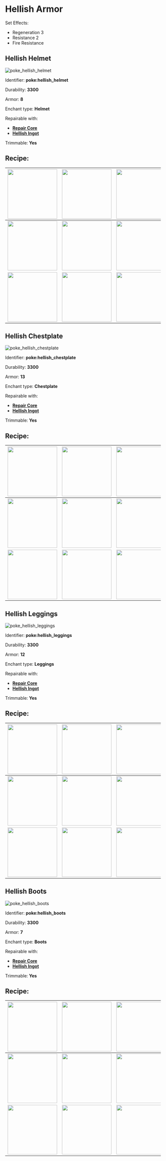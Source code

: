# Hellish Armor

Set Effects:
* Regeneration 3
* Resistance 2
* Fire Resistance

## Hellish Helmet

![poke_hellish_helmet](https://github.com/ItsMePok/PFE/assets/136857747/6f025fd5-02df-43bc-9b58-28ec571fd504)

Identifier: **poke:hellish_helmet**

Durability: **3300**

Armor: **8**

Enchant type: **Helmet**

Repairable with:
* **[Repair Core](https://pfewiki.gitbook.io/home/items/cores/repair-core)**
* **[Hellish Ingot](https://pfewiki.gitbook.io/home/items/ingots/hellish-ingot)**

Trimmable: **Yes**

## Recipe:

|<a href="https://github.com/ItsMePok/PFE/wiki/Hellish-Block"><img src="https://github.com/user-attachments/assets/7349db29-0a23-4f40-9988-aa242d7265da" width="160"/></a>|<a href="https://github.com/ItsMePok/PFE/wiki/Hellish-Block"><img src="https://github.com/user-attachments/assets/7349db29-0a23-4f40-9988-aa242d7265da" width="160"/></a>|<a href="https://github.com/ItsMePok/PFE/wiki/Hellish-Block"><img src="https://github.com/user-attachments/assets/7349db29-0a23-4f40-9988-aa242d7265da" width="160"/></a>|
|---|---|---|
|<a href="https://github.com/ItsMePok/PFE/wiki/Hellish-Block"><img src="https://github.com/user-attachments/assets/7349db29-0a23-4f40-9988-aa242d7265da" width="160"/></a>|<a href="https://github.com/ItsMePok/PFE/wiki/Diamond-Upgrade-Core"><img src="https://github.com/ItsMePok/PFE/assets/136857747/cd2e69eb-3e99-470c-89c4-ddf91c05de21" width="160"/></a>|<a href="https://github.com/ItsMePok/PFE/wiki/Hellish-Block"><img src="https://github.com/user-attachments/assets/7349db29-0a23-4f40-9988-aa242d7265da" width="160"/></a>|
|<a href="https://github.com/ItsMePok/PFE/wiki/Hellish-Block"><img src="https://github.com/user-attachments/assets/7349db29-0a23-4f40-9988-aa242d7265da" width="160"/></a>|<a href="https://github.com/ItsMePok/PFE/wiki/Onyx-Armor#onyx-helmet"><img src="https://github.com/ItsMePok/PFE/assets/136857747/67d636be-f03e-4624-8604-525a105cffbf" width="160"/></a>|<a href="https://github.com/ItsMePok/PFE/wiki/Hellish-Block"><img src="https://github.com/user-attachments/assets/7349db29-0a23-4f40-9988-aa242d7265da" width="160"/></a>|

## Hellish Chestplate

![poke_hellish_chestplate](https://github.com/ItsMePok/PFE/assets/136857747/2a9d0396-f4dc-46ad-bfbd-0d2fea10128b)

Identifier: **poke:hellish_chestplate**

Durability: **3300**

Armor: **13**

Enchant type: **Chestplate**

Repairable with:
* **[Repair Core](https://pfewiki.gitbook.io/home/items/cores/repair-core)**
* **[Hellish Ingot](https://pfewiki.gitbook.io/home/items/ingots/hellish-ingot)**

Trimmable: **Yes**

## Recipe:

|<a href="https://github.com/ItsMePok/PFE/wiki/Hellish-Block"><img src="https://github.com/user-attachments/assets/7349db29-0a23-4f40-9988-aa242d7265da" width="160"/></a>|<a href="https://github.com/ItsMePok/PFE/wiki/Hellish-Block"><img src="https://github.com/user-attachments/assets/7349db29-0a23-4f40-9988-aa242d7265da" width="160"/></a>|<a href="https://github.com/ItsMePok/PFE/wiki/Hellish-Block"><img src="https://github.com/user-attachments/assets/7349db29-0a23-4f40-9988-aa242d7265da" width="160"/></a>|
|---|---|---|
|<a href="https://github.com/ItsMePok/PFE/wiki/Hellish-Block"><img src="https://github.com/user-attachments/assets/7349db29-0a23-4f40-9988-aa242d7265da" width="160"/></a>|<a href="https://github.com/ItsMePok/PFE/wiki/Diamond-Upgrade-Core"><img src="https://github.com/ItsMePok/PFE/assets/136857747/cd2e69eb-3e99-470c-89c4-ddf91c05de21" width="160"/></a>|<a href="https://github.com/ItsMePok/PFE/wiki/Hellish-Block"><img src="https://github.com/user-attachments/assets/7349db29-0a23-4f40-9988-aa242d7265da" width="160"/></a>|
|<a href="https://github.com/ItsMePok/PFE/wiki/Hellish-Block"><img src="https://github.com/user-attachments/assets/7349db29-0a23-4f40-9988-aa242d7265da" width="160"/></a>|<a href="https://github.com/ItsMePok/PFE/wiki/Onyx-Armor#onyx-chestplate"><img src="https://github.com/ItsMePok/PFE/assets/136857747/ffa82cc1-a435-440f-a9e5-f74855d1722d" width="160"/></a>|<a href="https://github.com/ItsMePok/PFE/wiki/Hellish-Block"><img src="https://github.com/user-attachments/assets/7349db29-0a23-4f40-9988-aa242d7265da" width="160"/></a>|

## Hellish Leggings
![poke_hellish_leggings](https://github.com/ItsMePok/PFE/assets/136857747/66dac546-c92e-4dac-beb7-1534fe821dfe)

Identifier: **poke:hellish_leggings**

Durability: **3300**

Armor: **12**

Enchant type: **Leggings**

Repairable with:
* **[Repair Core](https://pfewiki.gitbook.io/home/items/cores/repair-core)**
* **[Hellish Ingot](https://pfewiki.gitbook.io/home/items/ingots/hellish-ingot)**

Trimmable: **Yes**

## Recipe:

|<a href="https://github.com/ItsMePok/PFE/wiki/Hellish-Block"><img src="https://github.com/user-attachments/assets/7349db29-0a23-4f40-9988-aa242d7265da" width="160"/></a>|<a href="https://github.com/ItsMePok/PFE/wiki/Hellish-Block"><img src="https://github.com/user-attachments/assets/7349db29-0a23-4f40-9988-aa242d7265da" width="160"/></a>|<a href="https://github.com/ItsMePok/PFE/wiki/Hellish-Block"><img src="https://github.com/user-attachments/assets/7349db29-0a23-4f40-9988-aa242d7265da" width="160"/></a>|
|---|---|---|
|<a href="https://github.com/ItsMePok/PFE/wiki/Hellish-Block"><img src="https://github.com/user-attachments/assets/7349db29-0a23-4f40-9988-aa242d7265da" width="160"/></a>|<a href="https://github.com/ItsMePok/PFE/wiki/Diamond-Upgrade-Core"><img src="https://github.com/ItsMePok/PFE/assets/136857747/cd2e69eb-3e99-470c-89c4-ddf91c05de21" width="160"/></a>|<a href="https://github.com/ItsMePok/PFE/wiki/Hellish-Block"><img src="https://github.com/user-attachments/assets/7349db29-0a23-4f40-9988-aa242d7265da" width="160"/></a>|
|<a href="https://github.com/ItsMePok/PFE/wiki/Hellish-Block"><img src="https://github.com/user-attachments/assets/7349db29-0a23-4f40-9988-aa242d7265da" width="160"/></a>|<a href="https://github.com/ItsMePok/PFE/wiki/Onyx-Armor#onyx-leggings"><img src="https://github.com/ItsMePok/PFE/assets/136857747/47cd129b-a1d4-4fd1-8977-3ab4b3e88767" width="160"/></a>|<a href="https://github.com/ItsMePok/PFE/wiki/Hellish-Block"><img src="https://github.com/user-attachments/assets/7349db29-0a23-4f40-9988-aa242d7265da" width="160"/></a>|

## Hellish Boots
![poke_hellish_boots](https://github.com/ItsMePok/PFE/assets/136857747/cd6c940c-27ff-47a0-be53-33bc02b97593)

Identifier: **poke:hellish_boots**

Durability: **3300**

Armor: **7**

Enchant type: **Boots**

Repairable with:
* **[Repair Core](https://pfewiki.gitbook.io/home/items/cores/repair-core)**
* **[Hellish Ingot](https://pfewiki.gitbook.io/home/items/ingots/hellish-ingot)**

Trimmable: **Yes**

## Recipe:

|<a href="https://github.com/ItsMePok/PFE/wiki/Hellish-Block"><img src="https://github.com/user-attachments/assets/7349db29-0a23-4f40-9988-aa242d7265da" width="160"/></a>|<a href="https://github.com/ItsMePok/PFE/wiki/Hellish-Block"><img src="https://github.com/user-attachments/assets/7349db29-0a23-4f40-9988-aa242d7265da" width="160"/></a>|<a href="https://github.com/ItsMePok/PFE/wiki/Hellish-Block"><img src="https://github.com/user-attachments/assets/7349db29-0a23-4f40-9988-aa242d7265da" width="160"/></a>|
|---|---|---|
|<a href="https://github.com/ItsMePok/PFE/wiki/Hellish-Block"><img src="https://github.com/user-attachments/assets/7349db29-0a23-4f40-9988-aa242d7265da" width="160"/></a>|<a href="https://github.com/ItsMePok/PFE/wiki/Diamond-Upgrade-Core"><img src="https://github.com/ItsMePok/PFE/assets/136857747/cd2e69eb-3e99-470c-89c4-ddf91c05de21" width="160"/></a>|<a href="https://github.com/ItsMePok/PFE/wiki/Hellish-Block"><img src="https://github.com/user-attachments/assets/7349db29-0a23-4f40-9988-aa242d7265da" width="160"/></a>|
|<a href="https://github.com/ItsMePok/PFE/wiki/Hellish-Block"><img src="https://github.com/user-attachments/assets/7349db29-0a23-4f40-9988-aa242d7265da" width="160"/></a>|<a href="https://github.com/ItsMePok/PFE/wiki/Onyx-Armor#onyx-boots"><img src="https://github.com/ItsMePok/PFE/assets/136857747/f1dba4a6-8ff1-4f49-a68b-20b6fcd34ce6" width="160"/></a>|<a href="https://github.com/ItsMePok/PFE/wiki/Hellish-Block"><img src="https://github.com/user-attachments/assets/7349db29-0a23-4f40-9988-aa242d7265da" width="160"/></a>|